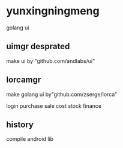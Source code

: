 # yunxingningmeng

golang ui

## uimgr desprated

make ui by "github.com/andlabs/ui"

## lorcamgr

make golang ui by"github.com/zserge/lorca"

login
purchase
sale
cost
stock
finance

## history

compile android lib
